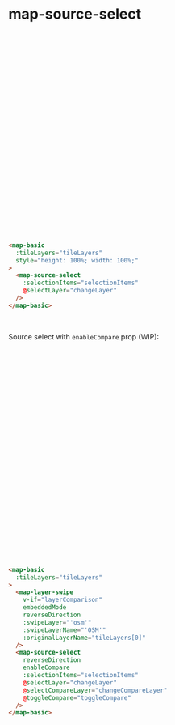 # map-source-select

<div style="height:400px">
  <ClientOnly>
    <map-source-select />
  </ClientOnly>
</div>

``` md
<map-basic
  :tileLayers="tileLayers"
  style="height: 100%; width: 100%;"
>
  <map-source-select
    :selectionItems="selectionItems"
    @selectLayer="changeLayer"
  />
</map-basic>
```
<br />

Source select with `enableCompare` prop (WIP):

<br />
<div style="height:400px">
  <ClientOnly>
    <map-source-select-compare />
  </ClientOnly>
</div>

``` md
<map-basic
  :tileLayers="tileLayers"
>
  <map-layer-swipe
    v-if="layerComparison"
    embeddedMode
    reverseDirection
    :swipeLayer="'osm'"
    :swipeLayerName="'OSM'"
    :originalLayerName="tileLayers[0]"
  />
  <map-source-select
    reverseDirection
    enableCompare
    :selectionItems="selectionItems"
    @selectLayer="changeLayer"
    @selectCompareLayer="changeCompareLayer"
    @toggleCompare="toggleCompare"
  />
</map-basic>
```